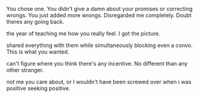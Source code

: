 You chose one. You didn't give a damn about your promises or correcting wrongs. You just added more wrongs. Disregarded me completely. Doubt theres any going back.

the year of teaching me how you really feel. I got the picture. 

shared everything with them while simultaneously blocking even a convo. This is what you wanted.

can't figure where you think there's any incentive. No different than any other stranger.


not me you care about, or I wouldn't have been screwed over when i was positive seeking positive.
